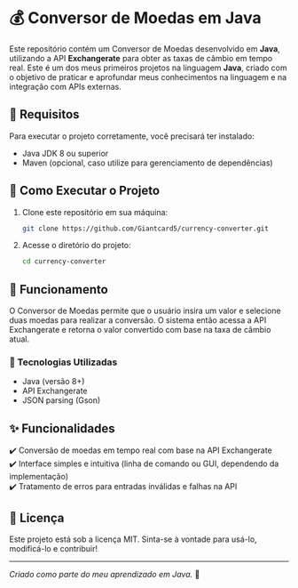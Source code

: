 # 💰 Conversor de Moedas em Java

Este repositório contém um Conversor de Moedas desenvolvido em **Java**, utilizando a API **Exchangerate** para obter as taxas de câmbio em tempo real. Este é um dos meus primeiros projetos na linguagem **Java**, criado com o objetivo de praticar e aprofundar meus conhecimentos na linguagem e na integração com APIs externas.

## 📌 Requisitos

Para executar o projeto corretamente, você precisará ter instalado:

* Java JDK 8 ou superior
* Maven (opcional, caso utilize para gerenciamento de dependências)

## 🚀 Como Executar o Projeto

1. Clone este repositório em sua máquina:

   ```sh
   git clone https://github.com/Giantcard5/currency-converter.git
   ```

2. Acesse o diretório do projeto:

   ```sh
   cd currency-converter
   ```

## 🔄 Funcionamento

O Conversor de Moedas permite que o usuário insira um valor e selecione duas moedas para realizar a conversão. O sistema então acessa a API Exchangerate e retorna o valor convertido com base na taxa de câmbio atual.

### 📌 Tecnologias Utilizadas
- Java (versão 8+)
- API Exchangerate
- JSON parsing (Gson)

## ✨ Funcionalidades
✔️ Conversão de moedas em tempo real com base na API Exchangerate<br>
✔️ Interface simples e intuitiva (linha de comando ou GUI, dependendo da implementação)<br>
✔️ Tratamento de erros para entradas inválidas e falhas na API<br>

## 📜 Licença

Este projeto está sob a licença MIT. Sinta-se à vontade para usá-lo, modificá-lo e contribuir!

---
*Criado como parte do meu aprendizado em Java.* 🚀

